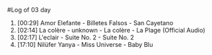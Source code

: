 #Log of 03 day

1. [00:29] Amor Elefante - Billetes Falsos - San Cayetano
1. [02:14] La colère - unknown - La colère - La Plage (Official Audio)
1. [02:17] L'eclair - Suite No. 2 - Suite No. 2
1. [17:10] Nilüfer Yanya - Miss Universe - Baby Blu
